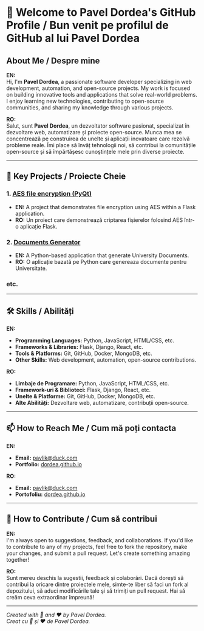 # 👋 Welcome to Pavel Dordea's GitHub Profile / Bun venit pe profilul de GitHub al lui Pavel Dordea

## About Me / Despre mine

**EN:**  
Hi, I'm **Pavel Dordea**, a passionate software developer specializing in web development, automation, and open-source projects. My work is focused on building innovative tools and applications that solve real-world problems. I enjoy learning new technologies, contributing to open-source communities, and sharing my knowledge through various projects.

**RO:**  
Salut, sunt **Pavel Dordea**, un dezvoltator software pasionat, specializat în dezvoltare web, automatizare și proiecte open-source. Munca mea se concentrează pe construirea de unelte și aplicații inovatoare care rezolvă probleme reale. Îmi place să învăț tehnologii noi, să contribui la comunitățile open-source și să împărtășesc cunoștințele mele prin diverse proiecte.

---

## 🚀 Key Projects / Proiecte Cheie

### 1. **[AES file encryption (PyQt)](https://github.com/dordea/cryptor)**
   - **EN:** A project that demonstrates file encryption using AES within a Flask application.
   - **RO:** Un proiect care demonstrează criptarea fișierelor folosind AES într-o aplicație Flask.

### 2. **[Documents Generator](https://github.com/dordea/doctools)**
   - **EN:** A Python-based application that generate University Documents.
   - **RO:** O aplicație bazată pe Python care genereaza documente pentru Universitate.

### etc.

---

## 🛠️ Skills / Abilități

**EN:**  
- **Programming Languages:** Python, JavaScript, HTML/CSS, etc.
- **Frameworks & Libraries:** Flask, Django, React, etc.
- **Tools & Platforms:** Git, GitHub, Docker, MongoDB, etc.
- **Other Skills:** Web development, automation, open-source contributions.

**RO:**  
- **Limbaje de Programare:** Python, JavaScript, HTML/CSS, etc.
- **Framework-uri & Biblioteci:** Flask, Django, React, etc.
- **Unelte & Platforme:** Git, GitHub, Docker, MongoDB, etc.
- **Alte Abilități:** Dezvoltare web, automatizare, contribuții open-source.

---

## 📫 How to Reach Me / Cum mă poți contacta

**EN:**  
- **Email:** pavlik@duck.com
- **Portfolio:** [dordea.github.io](https://dordea.github.io)

**RO:**  
- **Email:** pavlik@duck.com
- **Portofoliu:** [dordea.github.io](https://dordea.github.io)

---

## 🤝 How to Contribute / Cum să contribui

**EN:**  
I'm always open to suggestions, feedback, and collaborations. If you'd like to contribute to any of my projects, feel free to fork the repository, make your changes, and submit a pull request. Let's create something amazing together!

**RO:**  
Sunt mereu deschis la sugestii, feedback și colaborări. Dacă dorești să contribui la oricare dintre proiectele mele, simte-te liber să faci un fork al depozitului, să aduci modificările tale și să trimiți un pull request. Hai să creăm ceva extraordinar împreună!

---

*Created with 🧠 and ❤️ by Pavel Dordea.*  
*Creat cu 🧠 și ❤️ de Pavel Dordea.*
